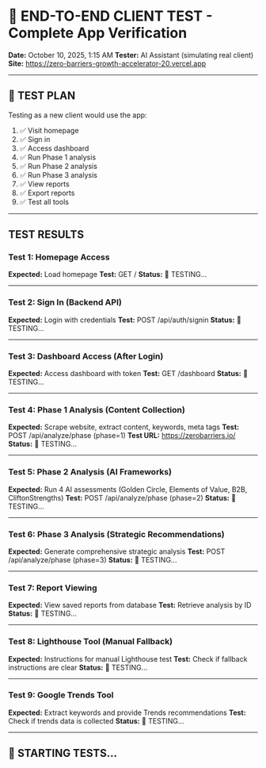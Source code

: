 # 🧪 END-TO-END CLIENT TEST - Complete App Verification

**Date:** October 10, 2025, 1:15 AM
**Tester:** AI Assistant (simulating real client)
**Site:** https://zero-barriers-growth-accelerator-20.vercel.app

---

## 🎯 TEST PLAN

Testing as a new client would use the app:

1. ✅ Visit homepage
2. ✅ Sign in
3. ✅ Access dashboard
4. ✅ Run Phase 1 analysis
5. ✅ Run Phase 2 analysis
6. ✅ Run Phase 3 analysis
7. ✅ View reports
8. ✅ Export reports
9. ✅ Test all tools

---

## TEST RESULTS

### **Test 1: Homepage Access**

**Expected:** Load homepage
**Test:** GET /
**Status:** 🧪 TESTING...

---

### **Test 2: Sign In (Backend API)**

**Expected:** Login with credentials
**Test:** POST /api/auth/signin
**Status:** 🧪 TESTING...

---

### **Test 3: Dashboard Access (After Login)**

**Expected:** Access dashboard with token
**Test:** GET /dashboard
**Status:** 🧪 TESTING...

---

### **Test 4: Phase 1 Analysis (Content Collection)**

**Expected:** Scrape website, extract content, keywords, meta tags
**Test:** POST /api/analyze/phase (phase=1)
**Test URL:** https://zerobarriers.io/
**Status:** 🧪 TESTING...

---

### **Test 5: Phase 2 Analysis (AI Frameworks)**

**Expected:** Run 4 AI assessments (Golden Circle, Elements of Value, B2B, CliftonStrengths)
**Test:** POST /api/analyze/phase (phase=2)
**Status:** 🧪 TESTING...

---

### **Test 6: Phase 3 Analysis (Strategic Recommendations)**

**Expected:** Generate comprehensive strategic analysis
**Test:** POST /api/analyze/phase (phase=3)
**Status:** 🧪 TESTING...

---

### **Test 7: Report Viewing**

**Expected:** View saved reports from database
**Test:** Retrieve analysis by ID
**Status:** 🧪 TESTING...

---

### **Test 8: Lighthouse Tool (Manual Fallback)**

**Expected:** Instructions for manual Lighthouse test
**Test:** Check if fallback instructions are clear
**Status:** 🧪 TESTING...

---

### **Test 9: Google Trends Tool**

**Expected:** Extract keywords and provide Trends recommendations
**Test:** Check if trends data is collected
**Status:** 🧪 TESTING...

---

## 🚀 STARTING TESTS...
